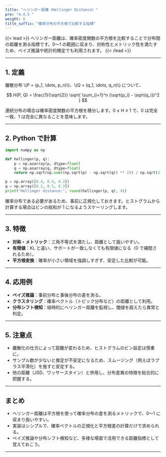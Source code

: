 ```yaml
---
title: "ヘリンガー距離（Hellinger Distance）"
pre: "4.4.5 "
weight: 8
title_suffix: "確率分布の平方根で比較する指標"
---
```


{{< lead >}}
ヘリンガー距離は、確率密度関数の平方根を比較することで分布間の距離を測る指標です。0〜1 の範囲に収まり、対称性とメトリック性を満たすため、ベイズ推論や統計的検定でも利用されます。
{{< /lead >}}

---

## 1. 定義

離散分布 \\(P = (p_1, \dots, p_n)\\)、\\(Q = (q_1, \dots, q_n)\\) について、

$$
H(P, Q) = \frac{1}{\sqrt{2}} \sqrt{ \sum_{i=1}^n (\sqrt{p_i} - \sqrt{q_i})^2 }
$$

連続分布の場合は確率密度関数の平方根を積分します。0 ≤ H ≤ 1 で、0 は完全一致、1 は完全に異なることを意味します。

---

## 2. Python で計算

```python
import numpy as np

def hellinger(p, q):
    p = np.asarray(p, dtype=float)
    q = np.asarray(q, dtype=float)
    return np.sqrt(np.sum((np.sqrt(p) - np.sqrt(q)) ** 2)) / np.sqrt(2)

p = np.array([0.4, 0.4, 0.2])
q = np.array([0.2, 0.5, 0.3])
print("Hellinger distance:", round(hellinger(p, q), 4))
```

確率分布である必要があるため、事前に正規化しておきます。ヒストグラムから計算する場合はビンの総和が 1 になるようスケーリングします。

---

## 3. 特徴

- **対称・メトリック**：三角不等式を満たし、距離として扱いやすい。
- **有限値**：KL と違い、サポートが一致しなくても有限値になる（0 で補間されるため）。
- **平方根変換**：確率が小さい領域を強調しすぎず、安定した比較が可能。

---

## 4. 応用例

- **ベイズ推論**：事前分布と事後分布の差を測る。
- **クラスタリング**：確率ベクトル（トピック分布など）の距離として利用。
- **分布シフト検知**：経時的にヘリンガー距離を監視し、閾値を超えたら異常と判定。

---

## 5. 注意点

- 離散化の仕方によって距離が変わるため、ヒストグラムのビン設定は慎重に。
- サンプル数が少ないと推定が不安定になるため、スムージング（例えばラプラス平滑化）を施すと安定する。
- 他の距離（JSD、ワッサースタイン）と併用し、分布差異の特徴を総合的に把握する。

---

## まとめ

- ヘリンガー距離は平方根を使って確率分布の差を測るメトリックで、0〜1 に収まり扱いやすい。
- 実装はシンプルで、確率ベクトルの正規化と平方根差の計算だけで求められる。
- ベイズ推論や分布シフト検知など、多様な場面で活用できる距離指標として覚えておこう。

---
